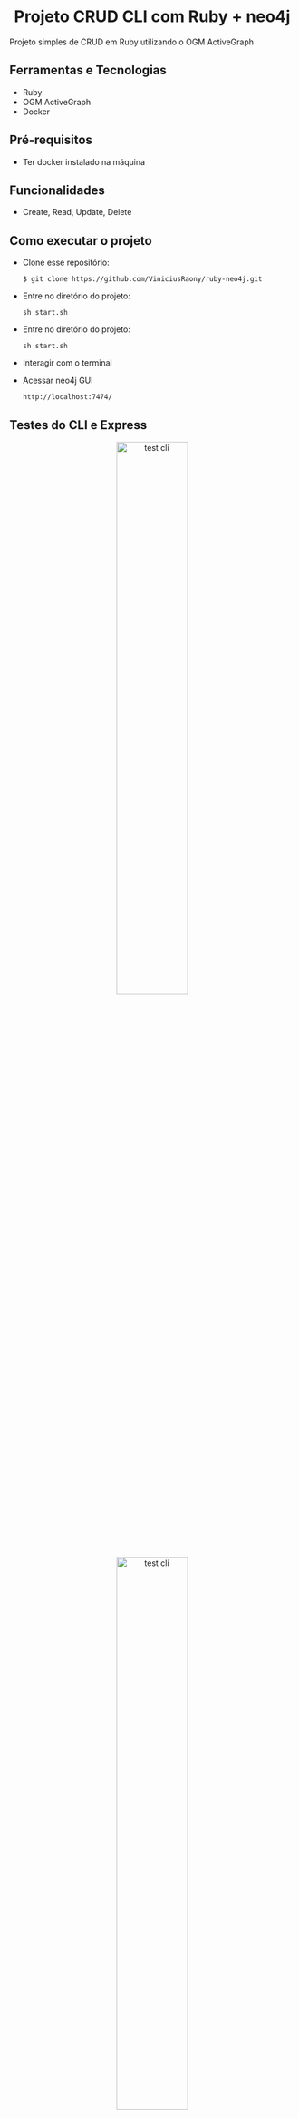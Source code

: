 <h1 align="center">Projeto CRUD CLI com Ruby + neo4j</h1>

Projeto simples de CRUD em Ruby utilizando o OGM ActiveGraph

## Ferramentas e Tecnologias

- Ruby
- OGM ActiveGraph
- Docker

## Pré-requisitos

- Ter docker instalado na máquina

## Funcionalidades

- Create, Read, Update, Delete

## Como executar o projeto

- Clone esse repositório:

  ```$ git clone https://github.com/ViniciusRaony/ruby-neo4j.git```

- Entre no diretório do projeto: 

  ```sh start.sh```

- Entre no diretório do projeto: 

  ```sh start.sh```

- Interagir com o terminal

- Acessar neo4j GUI

  ```http://localhost:7474/```


## Testes do CLI e Express

<center><img alt="test cli" width="50%" src="https://raw.githubusercontent.com/ViniciusRaony/ruby-neo4j/main/images/teste-cli-crud.png"></center>

<br>

<center><img alt="test cli" width="50%" src="https://raw.githubusercontent.com/ViniciusRaony/ruby-neo4j/main/images/img-neo4j-crud.png"></center>

<br>

### Links úteis

- [Documentação Ruby: https://www.ruby-lang.org/pt/documentation/](https://www.ruby-lang.org/pt/documentation/)
- [Documentação neo4jrb: hhttps://neo4jrb.readthedocs.io/en/stable/](https://neo4jrb.readthedocs.io/en/stable/)